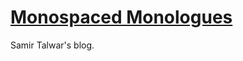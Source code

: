 # [Monospaced Monologues][]

Samir Talwar's blog.

[monospaced monologues]: https://monospacedmonologues.com/
